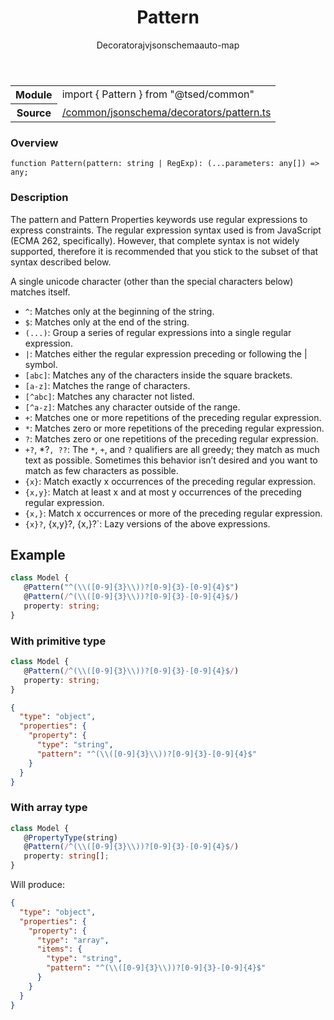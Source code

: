 
<header class="symbol-info-header"><h1 id="pattern">Pattern</h1><label class="symbol-info-type-label decorator">Decorator</label><label class="api-type-label ajv" title="ajv">ajv</label><label class="api-type-label jsonschema" title="jsonschema">jsonschema</label><label class="api-type-label auto-map" title="The data will be stored on the right place according to the type and collectionType (primitive or collection).">auto-map</label></header>
<!-- summary -->
<section class="symbol-info"><table class="is-full-width"><tbody><tr><th>Module</th><td><div class="lang-typescript"><span class="token keyword">import</span> { Pattern }&nbsp;<span class="token keyword">from</span>&nbsp;<span class="token string">"@tsed/common"</span></div></td></tr><tr><th>Source</th><td><a href="https://github.com/Romakita/ts-express-decorators/blob/v4.14.3/src//common/jsonschema/decorators/pattern.ts#L0-L0">/common/jsonschema/decorators/pattern.ts</a></td></tr></tbody></table></section>
<!-- overview -->


### Overview


<pre><code class="typescript-lang ">function <span class="token function">Pattern</span><span class="token punctuation">(</span>pattern<span class="token punctuation">:</span> <span class="token keyword">string</span> | RegExp<span class="token punctuation">)</span><span class="token punctuation">:</span> <span class="token punctuation">(</span>...parameters<span class="token punctuation">:</span> <span class="token keyword">any</span><span class="token punctuation">[</span><span class="token punctuation">]</span><span class="token punctuation">)</span> => <span class="token keyword">any</span><span class="token punctuation">;</span></code></pre>


<!-- Parameters -->

<!-- Description -->


### Description

The pattern and Pattern Properties keywords use regular expressions to express constraints.
The regular expression syntax used is from JavaScript (ECMA 262, specifically). However, that complete syntax is not widely supported, therefore it is recommended that you stick to the subset of that syntax described below.

A single unicode character (other than the special characters below) matches itself.

* `^`: Matches only at the beginning of the string.
* `$`: Matches only at the end of the string.
* `(...)`: Group a series of regular expressions into a single regular expression.
* `|`: Matches either the regular expression preceding or following the | symbol.
* `[abc]`: Matches any of the characters inside the square brackets.
* `[a-z]`: Matches the range of characters.
* `[^abc]`: Matches any character not listed.
* `[^a-z]`: Matches any character outside of the range.
* `+`: Matches one or more repetitions of the preceding regular expression.
* `*`: Matches zero or more repetitions of the preceding regular expression.
* `?`: Matches zero or one repetitions of the preceding regular expression.
* `+?`, *?`, ??`: The `*`, `+`, and `?` qualifiers are all greedy; they match as much text as possible. Sometimes this behavior isn’t desired and you want to match as few characters as possible.
* `{x}`: Match exactly x occurrences of the preceding regular expression.
* `{x,y}`: Match at least x and at most y occurrences of the preceding regular expression.
* `{x,}`: Match x occurrences or more of the preceding regular expression.
* `{x}?`, {x,y}?, {x,}?`: Lazy versions of the above expressions.

## Example

```typescript
class Model {
   @Pattern("^(\\([0-9]{3}\\))?[0-9]{3}-[0-9]{4}$")
   @Pattern(/^(\\([0-9]{3}\\))?[0-9]{3}-[0-9]{4}$/)
   property: string;
}
```

### With primitive type

```typescript
class Model {
   @Pattern(/^(\\([0-9]{3}\\))?[0-9]{3}-[0-9]{4}$/)
   property: string;
}
```

```json
{
  "type": "object",
  "properties": {
    "property": {
      "type": "string",
      "pattern": "^(\\([0-9]{3}\\))?[0-9]{3}-[0-9]{4}$"
    }
  }
}
```

### With array type

```typescript
class Model {
   @PropertyType(string)
   @Pattern(/^(\\([0-9]{3}\\))?[0-9]{3}-[0-9]{4}$/)
   property: string[];
}
```

Will produce:

```json
{
  "type": "object",
  "properties": {
    "property": {
      "type": "array",
      "items": {
        "type": "string",
        "pattern": "^(\\([0-9]{3}\\))?[0-9]{3}-[0-9]{4}$"
      }
    }
  }
}
```

<!-- Members -->

